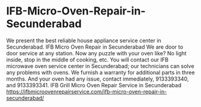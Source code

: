 # IFB-Micro-Oven-Repair-in-Secunderabad
 We present the best reliable house appliance service center in Secunderabad. IFB Micro Oven Repair in Secunderabad We are door to door service at any station. Now any puzzle with your oven like? No light inside, stop in the middle of cooking, etc. You will contact our IFB microwave oven service center in Secunderabad; our technicians can solve any problems with ovens. We furnish a warranty for additional parts in three months. And your oven had any issue, contact immediately, 9133393340, and 9133393341. IFB Grill Micro Oven Repair Service in Secunderabad https://ifbmicroovenrepairservice.com/ifb-micro-oven-repair-in-secunderabad/
